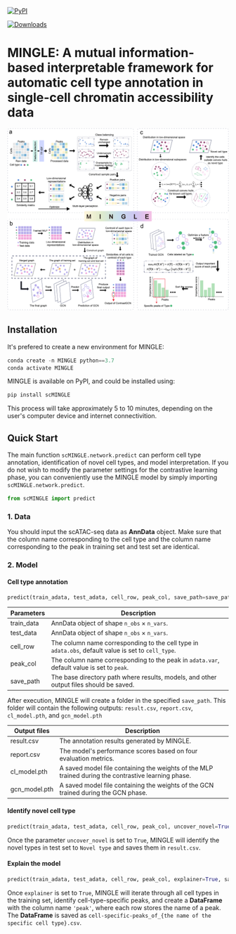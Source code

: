 [![PyPI](https://img.shields.io/pypi/v/scMINGLE.svg)](https://pypi.org/project/scMINGLE)

[![Downloads](https://pepy.tech/badge/scMINGLE)](https://pepy.tech/project/scMINGLE)

# **MINGLE: A mutual information-based interpretable framework for automatic cell type annotation in single-cell chromatin accessibility data**

![MINGLE](./MINGLE.png)

## Installation

It's prefered to create a new environment for MINGLE:

```python
conda create -n MINGLE python==3.7
conda activate MINGLE
```

MINGLE is available on PyPI, and could be installed using:

```python
pip install scMINGLE
```

This process will take approximately 5 to 10 minutes, depending on the user's computer device and internet connectivition.

## Quick Start

The main function `scMINGLE.network.predict` can perform cell type annotation, identification of novel cell types, and model interpretation. If you do not wish to modify the parameter settings for the contrastive learning phase, you can conveniently use the MINGLE model by simply importing `scMINGLE.network.predict`.

```python
from scMINGLE import predict
```

### 1. Data

You should input the scATAC-seq data as **AnnData** object. Make sure that the column name corresponding to the cell type and the column name corresponding to the peak in training set and test set are identical.

### 2. Model

#### Cell type annotation

```python
predict(train_adata, test_adata, cell_row, peak_col, save_path=save_path)
```

| Parameters | Description                                                  |
| ---------- | ------------------------------------------------------------ |
| train_data | AnnData object of shape `n_obs` × `n_vars`.                  |
| test_data  | AnnData object of shape `n_obs` × `n_vars`.                  |
| cell_row   | The column name corresponding to the cell type in `adata.obs`, default value is set to `cell_type`. |
| peak_col   | The column name corresponding to the peak in `adata.var`, default value is set to `peak`. |
| save_path  | The base directory path where results, models, and other output files should be saved. |

After execution, MINGLE will create a folder in the specified `save_path`. This folder will contain the following outputs: `result.csv`, `report.csv`, `cl_model.pth`, and `gcn_model.pth`

| Output files  | Description                                                  |
| ------------- | ------------------------------------------------------------ |
| result.csv    | The annotation results generated by MINGLE.                  |
| report.csv    | The model's performance scores based on four evaluation metrics. |
| cl_model.pth  | A saved model file containing the weights of the MLP trained during the contrastive learning phase. |
| gcn_model.pth | A saved model file containing the weights of the GCN trained during the GCN phase. |

#### Identify novel cell type

```python
predict(train_adata, test_adata, cell_row, peak_col, uncover_novel=True, save_path=save_pat)
```

Once the parameter `uncover_novel` is set to `True`, MINGLE will identify the novel types in test set to `Novel type` and saves them in `result.csv`.

#### Explain the model

```python
predict(train_adata, test_adata, cell_row, peak_col, explainer=True, save_path=save_pat)
```

Once `explainer` is set to `True`, MINGLE will iterate through all cell types in the training set, identify cell-type-specific peaks, and create a **DataFrame** with the column name `'peak'`, where each row stores the name of a peak. The **DataFrame** is saved as `cell-specific-peaks_of_{the name of the specific cell type}.csv`.
